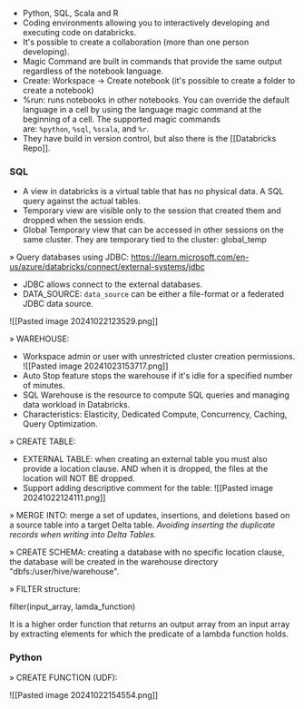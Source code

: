 * Python, SQL, Scala and R 
* Coding environments allowing you to interactively developing and executing code on databricks.
* It's possible to create a collaboration (more than one person developing).
* Magic Command are built in commands that provide the same output regardless of the notebook language. 
* Create: Workspace -> Create notebook (it's possible to create a folder to create a notebook)
* %run: runs notebooks in other notebooks. You can override the default language in a cell by using the language magic command at the beginning of a cell. The supported magic commands are: `%python`, `%sql`, `%scala`, and `%r`.
* They have build in version control, but also there is the [[Databricks Repo]].


### SQL 

+ A view in databricks is a virtual table that has no physical data. A SQL query against the actual tables.
+ Temporary view are visible only to the session that created them and dropped when the session ends. 
+ Global Temporary view that can be accessed in other sessions on the same cluster. They are temporary tied to the cluster: global_temp

» Query databases using JDBC:
https://learn.microsoft.com/en-us/azure/databricks/connect/external-systems/jdbc
+ JDBC allows connect to the external databases.
+ DATA_SOURCE: `data_source` can be either a file-format or a federated JDBC data source.

![[Pasted image 20241022123529.png]]

» WAREHOUSE:
+ Workspace admin or user with unrestricted cluster creation permissions.
![[Pasted image 20241023153717.png]]
 + Auto Stop feature stops the warehouse if it's idle for a specified number of minutes. 
+ SQL Warehouse is the resource to compute SQL queries and managing data workload in Databricks. 
+ Characteristics: Elasticity, Dedicated Compute, Concurrency, Caching, Query Optimization.

» CREATE TABLE: 
 + EXTERNAL TABLE: when creating an external table you must also provide a location clause. AND when it is dropped, the files at the location will NOT BE dropped. 
 + Support adding descriptive comment for the table:
![[Pasted image 20241022124111.png]]

» MERGE INTO: merge a set of updates, insertions, and deletions based on a source table into a target Delta table. *Avoiding inserting the duplicate records when writing into Delta Tables.*

» CREATE SCHEMA: creating a database with no specific location clause, the database will be created in the warehouse directory "dbfs:/user/hive/warehouse".

» FILTER structure: 

 filter(input_array, lamda_function)

It is a higher order function that returns an output array from an input array by extracting elements for which the predicate of a lambda function holds.

### Python 
» CREATE FUNCTION (UDF): 

![[Pasted image 20241022154554.png]]

